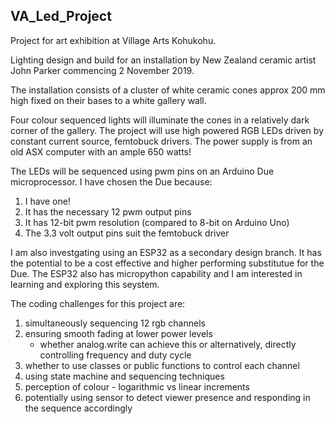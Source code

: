 ## VA_Led_Project
Project for art exhibition at Village Arts Kohukohu.

Lighting design and build for an installation by New Zealand ceramic artist John Parker commencing 2 November 2019.

The installation consists of a cluster of white ceramic cones approx 200 mm high fixed on their bases to a white gallery wall.

Four colour sequenced lights will illuminate the cones in a relatively dark corner of the gallery.
The project will use high powered RGB LEDs driven by constant current source, femtobuck drivers.
The power supply is from an old ASX computer with an ample 650 watts!

The LEDs will be sequenced using pwm pins on an Arduino Due microprocessor.
I have chosen the Due because:

1) I have one!
2) It has the necessary 12 pwm output pins 
3) It has 12-bit pwm resolution (compared to 8-bit on Arduino Uno)
4) The 3.3 volt output pins suit the femtobuck driver

I am also investgating using an ESP32 as a secondary design branch. It has the potential to be a cost effective and higher performing substitutue for the Due. The ESP32 also has micropython capability and I am interested in learning and exploring this seystem.

The coding challenges for this project are:

1) simultaneously sequencing 12 rgb channels
2) ensuring smooth fading at lower power levels
      - whether analog.write can achieve this or alternatively, directly controlling frequency and duty cycle
3) whether to use classes or public functions to control each channel
4) using state machine and sequencing techniques
5) perception of colour - logarithmic vs linear increments
6) potentially using sensor to detect viewer presence and responding in the sequence accordingly


